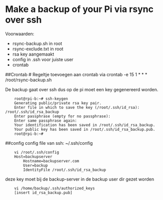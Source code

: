 # Make a backup of your Pi via rsync over ssh

Voorwaarden:
- rsync-backup.sh in root
- rsync-exclude.txt in root
- rsa key aangemaakt
- config in .ssh voor juiste user
- crontab

##Crontab
	# Regeltje toevoegen aan crontab via crontab -e
	15 1 * * *	/root/rsync-backup.sh

De backup gaat over ssh dus op de pi moet een key gegenereerd worden.

```
	root@rpi-b:~# ssh-keygen
	Generating public/private rsa key pair.
	Enter file in which to save the key (/root/.ssh/id_rsa): /root/.ssh/id_rsa_backup
	Enter passphrase (empty for no passphrase): 
	Enter same passphrase again: 
	Your identification has been saved in /root/.ssh/id_rsa_backup.
	Your public key has been saved in /root/.ssh/id_rsa_backup.pub.
	root@rpi-b:~# 
```

##config
config file van ssh: ~/.ssh/config

```
	vi /root/.ssh/config
	Host=backupserver
		Hostname=backupserver.com
		User=backup
		IdentityFile /root/.ssh/id_rsa_backup
```

deze key moet bij de backup-server in de backup user dir gezet worden

```
	vi /home/backup/.ssh/authorized_keys
	[insert id_rsa_backup.pub]
```
